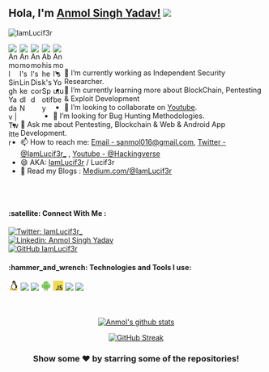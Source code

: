 ## Hola, I'm [Anmol Singh Yadav!](https://anmol-singh-yadav.github.io/)  <img src="https://raw.githubusercontent.com/MartinHeinz/MartinHeinz/master/wave.gif" width="30px">
<p align="left">
  <img src="https://komarev.com/ghpvc/?username=IamLucif3r&label=Profile Views&color=blue&style=plastic" alt="IamLucif3r" /> </p>
<a href="https://twitter.com/IamLucif3r_">
  <img align="left" alt="Anmol Singh Yadav | Twitter" width="22px" src="https://raw.githubusercontent.com/peterthehan/peterthehan/master/assets/twitter.svg" />
</a>
<a href="https://www.linkedin.com/in/anmolsinghyadav/">
  <img align="left" alt="Anmol's LinkedIN" width="22px" src="https://raw.githubusercontent.com/peterthehan/peterthehan/master/assets/linkedin.svg" />
</a>
<a href="https://discord.gg/fEtfhNrfkJ">
  <img align="left" alt="Anmol's Discord" width="22px" src="https://raw.githubusercontent.com/peterthehan/peterthehan/master/assets/discord.svg" />
</a>
<a href="https://open.spotify.com/playlist/5NFeQATKU4ujWYDBXUNi1W?si=593f90ea5b524b51">
  <img align="left" alt="Abhishek's Spotify" width="22px" src="https://raw.githubusercontent.com/peterthehan/peterthehan/master/assets/spotify.svg" />
</a>
<a href="https://www.youtube.com/channel/UCD4ne1HQI79TzUNt0knHylg">
  <img align="left" alt="Anmol's Youtube" width="22px" src="https://raw.githubusercontent.com/peterthehan/peterthehan/master/assets/youtube.svg" />
</a>


<br/>
<br/>


- 🔭 I’m currently working as Independent Security Researcher.
- 🌱 I’m currently learning more about BlockChain, Pentesting & Exploit Development
- 👯 I’m looking to collaborate on [Youtube](https://www.youtube.com/channel/UCD4ne1HQI79TzUNt0knHylg).
- 🤔 I’m looking for Bug Hunting Methodologies.
- 💬 Ask me about Pentesting, Blockchain & Web & Android App Development.
- 📫 How to reach me: [Email - sanmol016@gmail.com](mailto:sanmol016@gmail.com), [Twitter - @IamLucif3r_](https://twitter.com/IamLucif3r_) , [Youtube - @Hackingverse](https://www.youtube.com/channel/UCD4ne1HQI79TzUNt0knHylg)
- 😄 AKA: [IamLucif3r](https://www.google.com/search?q=iamlucif3r&oq=iamlucif3r+&aqs=chrome..69i57j35i39j0i13j69i60l5.3190j0j7&sourceid=chrome&ie=UTF-8) / Lucif3r
- 📝 Read my Blogs : [Medium.com/@IamLucif3r](https://medium.com/@IamLucif3r)

<br/>
<br/>

<h4 align="left">:satellite: Connect With Me :</h4>

[![Twitter: IamLucif3r_](https://img.shields.io/twitter/follow/iamlucif3r_?style=social)](https://twitter.com/IamLucif3r_) <br/>
[![Linkedin: Anmol Singh Yadav](https://img.shields.io/badge/-Anmol-blue?style=flat-square&logo=Linkedin&logoColor=white&link=https://www.linkedin.com/in/anmolsinghyadav/)](https://www.linkedin.com/in/anmolsinghyadav/)<br/>
[![GitHub IamLucif3r](https://img.shields.io/github/followers/IamLucif3r?label=follow&style=social)](https://github.com/IamLucif3r)



<h4 align="left">:hammer_and_wrench: Technologies and Tools I use:</h4>
<p align="left">
<code><img src="https://raw.githubusercontent.com/devicons/devicon/master/icons/linux/linux-original.svg" alt="linux" height="20"></code>
<code><img height="20" src="https://raw.githubusercontent.com/jmnote/z-icons/master/16x16/python.png"></code>
<code><img height="20" src="https://raw.githubusercontent.com/jmnote/z-icons/master/svg/c.svg"></code>
<code><img height="20" src="https://raw.githubusercontent.com/github/explore/80688e429a7d4ef2fca1e82350fe8e3517d3494d/topics/android/android.png"></code>
<code><img height="20" src="https://raw.githubusercontent.com/github/explore/80688e429a7d4ef2fca1e82350fe8e3517d3494d/topics/javascript/javascript.png"></code>
<code><img height="20" src="https://raw.githubusercontent.com/jmnote/z-icons/master/svg/cpp.svg"></code>
<code><img height="20" src="https://raw.githubusercontent.com/jmnote/z-icons/master/svg/bash.svg"></code>    
<div align="center">
</a>


<br><br>
<a href="https://github.com/iamlucif3r">
 <img align="center" src="https://github-readme-stats.vercel.app/api?username=iamlucif3r&show_icons=true&theme=radical&line_height=24" alt="Anmol's github stats"/>
</a>

[![GitHub Streak](https://github-readme-streak-stats.herokuapp.com?user=IamLucif3r&theme=dark)](https://git.io/streak-stats)

</div>



<div align="center">

### Show some ❤️ by starring some of the repositories!

</div>

